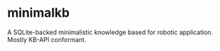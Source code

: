 minimalkb
=========

A SQLite-backed minimalistic knowledge based for robotic application. Mostly KB-API conformant.
